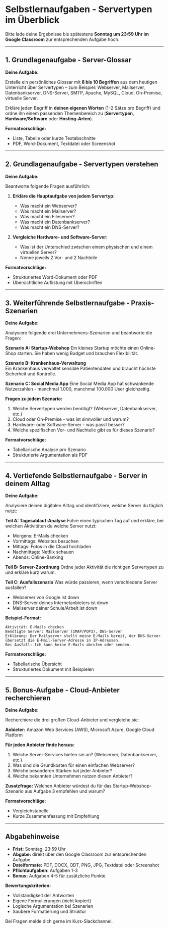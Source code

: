 # Selbstlernaufgaben - Servertypen im Überblick

Bitte lade deine Ergebnisse bis spätestens **Sonntag um 23:59 Uhr im Google Classroom** zur entsprechenden Aufgabe hoch.

---

## 1. Grundlagenaufgabe - Server-Glossar

**Deine Aufgabe:**

Erstelle ein persönliches Glossar mit **8 bis 10 Begriffen** aus dem heutigen Unterricht über Servertypen – zum Beispiel: Webserver, Mailserver, Datenbankserver, DNS-Server, SMTP, Apache, MySQL, Cloud, On-Premise, virtuelle Server.

Erkläre jeden Begriff in **deinen eigenen Worten** (1–2 Sätze pro Begriff) und ordne ihn einem passenden Themenbereich zu (**Servertypen**, **Hardware/Software** oder **Hosting-Arten**).


**Formatvorschläge:**
- Liste, Tabelle oder kurze Textabschnitte
- PDF, Word-Dokument, Textdatei oder Screenshot

---

## 2. Grundlagenaufgabe - Servertypen verstehen

**Deine Aufgabe:**

Beantworte folgende Fragen ausführlich:

1. **Erkläre die Hauptaufgabe von jedem Servertyp:**
   - Was macht ein Webserver?
   - Was macht ein Mailserver? 
   - Was macht ein Fileserver?
   - Was macht ein Datenbankserver?
   - Was macht ein DNS-Server?

2. **Vergleiche Hardware- und Software-Server:**
   - Was ist der Unterschied zwischen einem physischen und einem virtuellen Server?
   - Nenne jeweils 2 Vor- und 2 Nachteile


**Formatvorschläge:**
- Strukturiertes Word-Dokument oder PDF
- Übersichtliche Auflistung mit Überschriften

---

## 3. Weiterführende Selbstlernaufgabe - Praxis-Szenarien

**Deine Aufgabe:**

Analysiere folgende drei Unternehmens-Szenarien und beantworte die Fragen:

**Szenario A: Startup-Webshop**
Ein kleines Startup möchte einen Online-Shop starten. Sie haben wenig Budget und brauchen Flexibilität.

**Szenario B: Krankenhaus-Verwaltung**  
Ein Krankenhaus verwaltet sensible Patientendaten und braucht höchste Sicherheit und Kontrolle.

**Szenario C: Social Media App**
Eine Social Media App hat schwankende Nutzerzahlen - manchmal 1.000, manchmal 100.000 User gleichzeitig.

**Fragen zu jedem Szenario:**
1. Welche Servertypen werden benötigt? (Webserver, Datenbankserver, etc.)
2. Cloud oder On-Premise - was ist sinnvoller und warum?
3. Hardware- oder Software-Server - was passt besser?
4. Welche spezifischen Vor- und Nachteile gibt es für dieses Szenario?

**Formatvorschläge:**
- Tabellarische Analyse pro Szenario
- Strukturierte Argumentation als PDF

---

## 4. Vertiefende Selbstlernaufgabe - Server in deinem Alltag

**Deine Aufgabe:**

Analysiere deinen digitalen Alltag und identifiziere, welche Server du täglich nutzt:

**Teil A: Tagesablauf-Analyse**
Führe einen typischen Tag auf und erkläre, bei welchen Aktivitäten du welche Server nutzt:
- Morgens: E-Mails checken
- Vormittags: Websites besuchen  
- Mittags: Fotos in die Cloud hochladen
- Nachmittags: Netflix schauen
- Abends: Online-Banking

**Teil B: Server-Zuordnung**
Ordne jeder Aktivität die richtigen Servertypen zu und erkläre kurz warum.

**Teil C: Ausfallszenario**
Was würde passieren, wenn verschiedene Server ausfallen?
- Webserver von Google ist down
- DNS-Server deines Internetanbieters ist down  
- Mailserver deiner Schule/Arbeit ist down

**Beispiel-Format:**
```
Aktivität: E-Mails checken
Benötigte Server: Mailserver (IMAP/POP3), DNS-Server
Erklärung: Der Mailserver stellt meine E-Mails bereit, der DNS-Server übersetzt die E-Mail-Server-Adresse in IP-Adressen.
Bei Ausfall: Ich kann keine E-Mails abrufen oder senden.
```

**Formatvorschläge:**
- Tabellarische Übersicht
- Strukturiertes Dokument mit Beispielen

---

## 5. Bonus-Aufgabe - Cloud-Anbieter recherchieren

**Deine Aufgabe:**

Recherchiere die drei großen Cloud-Anbieter und vergleiche sie:

**Anbieter:** Amazon Web Services (AWS), Microsoft Azure, Google Cloud Platform

**Für jeden Anbieter finde heraus:**
1. Welche Server-Services bieten sie an? (Webserver, Datenbankserver, etc.)
2. Was sind die Grundkosten für einen einfachen Webserver?
3. Welche besonderen Stärken hat jeder Anbieter?
4. Welche bekannten Unternehmen nutzen diesen Anbieter?

**Zusatzfrage:** 
Welchen Anbieter würdest du für das Startup-Webshop-Szenario aus Aufgabe 3 empfehlen und warum?

**Formatvorschläge:**
- Vergleichstabelle
- Kurze Zusammenfassung mit Empfehlung

---

## Abgabehinweise

- **Frist:** Sonntag, 23:59 Uhr
- **Abgabe:** direkt über den Google Classroom zur entsprechenden Aufgabe
- **Dateiformate:** PDF, DOCX, ODT, PNG, JPG, Textdatei oder Screenshot
- **Pflichtaufgaben:** Aufgaben 1-3
- **Bonus:** Aufgaben 4-5 für zusätzliche Punkte

**Bewertungskriterien:**
- Vollständigkeit der Antworten
- Eigene Formulierungen (nicht kopiert)
- Logische Argumentation bei Szenarien
- Saubere Formatierung und Struktur

Bei Fragen melde dich gerne im Kurs-Slackchannel.

